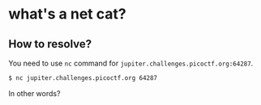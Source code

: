 # what's a net cat?

## How to resolve?

You need to use `nc` command for `jupiter.challenges.picoctf.org:64287`.

````bash
$ nc jupiter.challenges.picoctf.org 64287
````

In other words?